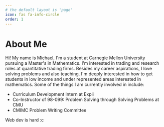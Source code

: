 ```yaml
---
# the default layout is 'page'
icon: fas fa-info-circle
order: 1
---
```


# About Me
Hi! My name is Michael, I'm a student at Carnegie Mellon University pursuing a Master's in Mathematics. I'm interested in trading and research roles at quantitative trading firms. Besides my career aspirations, I love solving problems and also teaching. I'm deeply interested in how to get students in low income and under represented areas interested in mathematics. Some of the things I am currently involved in include:
- Curriculum Development Intern at Expii 
- Co-Instructor of 98-099: Problem Solving through Solving Problems at CMU
- CMIMC Problem Writing Committee

Web dev is hard :c

